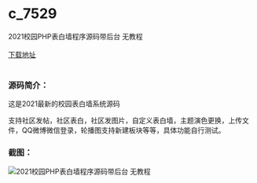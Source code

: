 # c_7529
2021校园PHP表白墙程序源码带后台 无教程
<br/></br>
[下载地址](https://www.uuid2.com/7529.html "下载地址")
<br/></br>
<h3>源码简介：</h3>
<p>这是2021最新的校园表白墙系统源码<p>
<p>支持社区发帖，社区表白，社区发图片，自定义表白墙，主题演色更换，上传文件，QQ微博微信登录，轮播图支持新建板块等等，具体功能自行测试。<p>
<h3>截图：</h3>
<img src="https://www.uuid2.com/wp-content/uploads/img/uimage/28611634277525.jpg" alt="2021校园PHP表白墙程序源码带后台 无教程">
